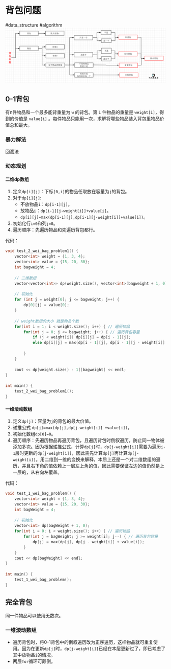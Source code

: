 # 背包问题

#data_structure #algorithm
![](Resources/背包问题_img_1.png)
## 0-1背包
有n件物品和一个最多能背重量为 `w` 的背包。第 `i` 件物品的重量是 `weight[i]`，得到的价值是 `value[i]` 。每件物品只能用一次，求解将哪些物品装入背包里物品价值总和最大。
### 暴力解法
回溯法
### 动态规划
#### 二维dp数组
1. 定义`dp[i][j]`：下标`[0,i]`的物品任取放在容量为`j`的背包。
2. 对于`dp[i][j]`:
	+ 不放物品`i`：`dp[i-1][j]`。
	+ 放物品`i`：`dp[i-1][j-weight[i]]+value[i]`。
	+ `dp[i][j]=max(dp[i-1][j],dp[i-1][j-weight[i]]+value[i])`。
3. 初始化行`i=0`和列`j=0`。
4. 遍历顺序：先遍历物品和先遍历背包都行。

代码：
```cpp
void test_2_wei_bag_problem1() {
    vector<int> weight = {1, 3, 4};
    vector<int> value = {15, 20, 30};
    int bagweight = 4;

    // 二维数组
    vector<vector<int>> dp(weight.size(), vector<int>(bagweight + 1, 0));

    // 初始化
    for (int j = weight[0]; j <= bagweight; j++) {
        dp[0][j] = value[0];
    }

    // weight数组的大小 就是物品个数
    for(int i = 1; i < weight.size(); i++) { // 遍历物品
        for(int j = 0; j <= bagweight; j++) { // 遍历背包容量
            if (j < weight[i]) dp[i][j] = dp[i - 1][j];
            else dp[i][j] = max(dp[i - 1][j], dp[i - 1][j - weight[i]] + value[i]);

        }
    }

    cout << dp[weight.size() - 1][bagweight] << endl;
}

int main() {
    test_2_wei_bag_problem1();
}
```
#### 一维滚动数组
1. 定义`dp[j]`：容量为`j`的背包的最大价值。
2. 递推公式 `dp[j]=max(dp[j],dp[j-weight[i]] +value[i])`。
3. 初始化数组`dp[0]=0`。
4. 遍历顺序：先遍历物品再遍历背包，且遍历背包时倒叙遍历，防止同一物体被添加多次。因为根据递推公式，计算`dp[j]`时，`dp[j-weight[i]]`需要为遍历`i-1`层时更新的`dp[j-weight[i]]`，因此需先计算`dp[j]`再计算`dp[j-weight[i]]`。用二维到一维的变换来解释，本质上还是一个对二维数组的遍历，并且右下角的值依赖上一层左上角的值，因此需要保证左边的值仍然是上一层的，从右向左覆盖。

代码：
```cpp
void test_1_wei_bag_problem() {
    vector<int> weight = {1, 3, 4};
    vector<int> value = {15, 20, 30};
    int bagWeight = 4;

    // 初始化
    vector<int> dp(bagWeight + 1, 0);
    for(int i = 0; i < weight.size(); i++) { // 遍历物品
        for(int j = bagWeight; j >= weight[i]; j--) { // 遍历背包容量
            dp[j] = max(dp[j], dp[j - weight[i]] + value[i]);
        }
    }
    cout << dp[bagWeight] << endl;
}

int main() {
    test_1_wei_bag_problem();
}

```

## 完全背包
同一件物品可以使用无数次。
### 一维滚动数组
+ 遍历背包时，将0-1背包中的倒叙遍历改为正序遍历，这样物品就可重复使用。因为在更新`dp[j]`时，`dp[j-weight[i]]`已经在本层更新过了，即已考虑了其中放物品`i`的情况。
+ 两层`for`循环可颠倒。